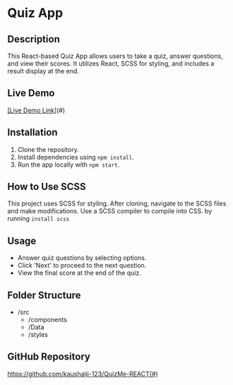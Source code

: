 # Quiz App

## Description
This React-based Quiz App allows users to take a quiz, answer questions, and view their scores. It utilizes React, SCSS for styling, and includes a result display at the end.

## Live Demo
[[Live Demo Link]](https://quizmeappdivyanshukaushal.netlify.app/)(#) 

## Installation
1. Clone the repository.
2. Install dependencies using `npm install`.
3. Run the app locally with `npm start`.

## How to Use SCSS
This project uses SCSS for styling. After cloning, navigate to the SCSS files and make modifications. Use a SCSS compiler to compile into CSS.
by running `install scss`

## Usage
- Answer quiz questions by selecting options.
- Click 'Next' to proceed to the next question.
- View the final score at the end of the quiz.

## Folder Structure
- /src
  - /components <!-- React components -->
  - /Data <!-- Quiz data -->
  - /styles <!-- SCSS files -->

## GitHub Repository
https://github.com/kaushalji-123/QuizMe-REACT(#) 


